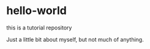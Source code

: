 # hello-world
this is a tutorial repository

Just a little bit about myself, but not much of anything.

